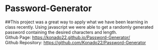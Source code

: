 # Password-Generator
##This project was a great way to apply what we have been learning in class recently. Using javascript we were able to get a randomly generated password containing the desired characters and length.\
Github Page: https://konado22.github.io/Password-Generator/ \
Github Repository:  https://github.com/Konado22/Password-Generator
